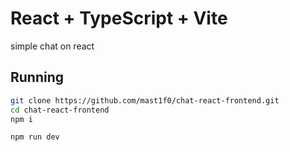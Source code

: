 # React + TypeScript + Vite

simple chat on react


## Running 

```bash
git clone https://github.com/mast1f0/chat-react-frontend.git
cd chat-react-frontend
npm i
```

```bash
npm run dev
```
